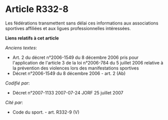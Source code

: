 # Article R332-8

Les fédérations transmettent sans délai ces informations aux associations sportives affiliées et aux ligues professionnelles
intéressées.

**Liens relatifs à cet article**

_Anciens textes_:

  - Art. 2 du décret n°2006-1549 du 8 décembre 2006 pris pour l'application de l'article 3 de la loi n°2006-784 du 5 juillet 2006 relative à la prévention des violences lors des manifestations sportives
  - Décret n°2006-1549 du 8 décembre 2006 - art. 2 (Ab)

_Codifié par_:

  - Décret n°2007-1133 2007-07-24 JORF 25 juillet 2007

_Cité par_:

  - Code du sport. - art. R332-9 (V)

